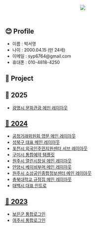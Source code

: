 <!-- ## Hi there 👋 -->

<!--
**syp6764/syp6764** is a ✨ _special_ ✨ repository because its `README.md` (this file) appears on your GitHub profile.

Here are some ideas to get you started:

- 🔭 I’m currently working on ...
- 🌱 I’m currently learning ...
- 👯 I’m looking to collaborate on ...
- 🤔 I’m looking for help with ...
- 💬 Ask me about ...
- 📫 How to reach me: ...
- 😄 Pronouns: ...
- ⚡ Fun fact: ...
-->

<header>
  <img src="https://capsule-render.vercel.app/api?type=waving&color=0:ffb4d4,100:96d6ff&height=200&section=header&text=seoyoung's&fontSize=50&fontColor=fff&fontAlign=25&fontAlignY=40" />
</header>

<section>
  <h1>😊 Profile</h3>
  <ul>
    <li>이름 : 박서영</li>
    <li>나이 : 2000.04.15 (만 24세)</li>
    <li>이메일 : syp6764@gmail.com</li>
    <li>휴대폰 : 010-4818-4250</li>
  </ul>
</section>

<section>
  <h1>📁 Project</h3>
  <h2>📅 2025</h4>
  <ul>
    <li><a href="">광명시 문화관광 메인 레이아웃</li>
  </ul>
  <h2>📅 2024</h4>
  <ul>
    <li><a href="">공정거래위원회 영문 메인 레이아웃</li>
    <li><a href="https://syp6764.github.io/seongbukgu/site/www/main.html">성북구 대표 메인 레이아웃</li>
    <li><a href="">포천시 외국인주민지원센터 서브 레이아웃</li>
    <li><a href="https://syp6764.github.io/project/gumi/site/reservation/template.html">구미시 통합예약 템플릿</li>
    <li><a href="https://syp6764.github.io/project/wonju/site_2024/mayor/main.html">원주시 열린시장실 메인 레이아웃</li>
    <li><a href="https://syp6764.github.io/project/anyang/site/anyang5060/main.html">안양시 베이비부머 메인 레이아웃</li>
    <li><a href="https://syp6764.github.io/project/wj_sbinfo/site/sbinfo/main.html">원주시 소상공인종합정보센터 메인 레이아웃</li>
    <li><a href="https://syp6764.github.io/project/cbnu/site/law/main.html">충북대학교 규정집 메인 레이아웃</li>
    <li><a href="">태백시 대표 인트로</li>
  </ul>
  <h2>📅 2023</h4>
  <ul>
    <li><a href="">보은군 통합로그인</li>
    <li><a href="">여주시 통합로그인</li>
  </ul>
</section>

<footer>

</footer>

